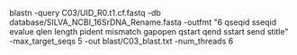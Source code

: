 
blastn -query C03/UID_R0.t1.cf.fastq -db database/SILVA_NCBI_16SrDNA_Rename.fasta -outfmt "6 qseqid sseqid  evalue qlen length pident mismatch gapopen qstart qend sstart send  stitle"  -max_target_seqs 5 -out blast/C03_blast.txt -num_threads 6

